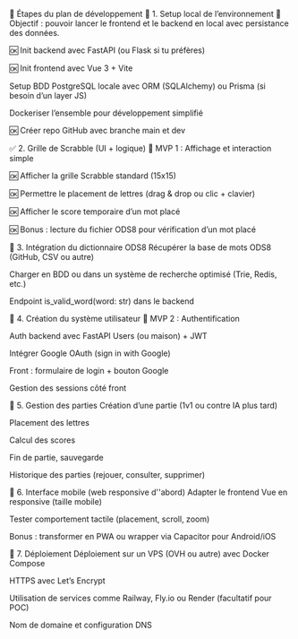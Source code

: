 🧱 Étapes du plan de développement
🔹 1. Setup local de l’environnement
🔧 Objectif : pouvoir lancer le frontend et le backend en local avec persistance des données.

🆗 Init backend avec FastAPI (ou Flask si tu préfères)

🆗 Init frontend avec Vue 3 + Vite

 Setup BDD PostgreSQL locale avec ORM (SQLAlchemy) ou Prisma (si besoin d’un layer JS)

 Dockeriser l’ensemble pour développement simplifié

🆗 Créer repo GitHub avec branche main et dev

✅ 2. Grille de Scrabble (UI + logique)
🎯 MVP 1 : Affichage et interaction simple

🆗 Afficher la grille Scrabble standard (15x15)

🆗 Permettre le placement de lettres (drag & drop ou clic + clavier)

🆗 Afficher le score temporaire d’un mot placé

🆗 Bonus : lecture du fichier ODS8 pour vérification d’un mot placé

🔹 3. Intégration du dictionnaire ODS8
 Récupérer la base de mots ODS8 (GitHub, CSV ou autre)

 Charger en BDD ou dans un système de recherche optimisé (Trie, Redis, etc.)

 Endpoint is_valid_word(word: str) dans le backend

🔹 4. Création du système utilisateur
🎯 MVP 2 : Authentification

 Auth backend avec FastAPI Users (ou maison) + JWT

 Intégrer Google OAuth (sign in with Google)

 Front : formulaire de login + bouton Google

 Gestion des sessions côté front

🔹 5. Gestion des parties
 Création d’une partie (1v1 ou contre IA plus tard)

 Placement des lettres

 Calcul des scores

 Fin de partie, sauvegarde

 Historique des parties (rejouer, consulter, supprimer)

🔹 6. Interface mobile (web responsive d''abord)
 Adapter le frontend Vue en responsive (taille mobile)

 Tester comportement tactile (placement, scroll, zoom)

 Bonus : transformer en PWA ou wrapper via Capacitor pour Android/iOS

🔹 7. Déploiement
 Déploiement sur un VPS (OVH ou autre) avec Docker Compose

 HTTPS avec Let’s Encrypt

 Utilisation de services comme Railway, Fly.io ou Render (facultatif pour POC)

 Nom de domaine et configuration DNS

